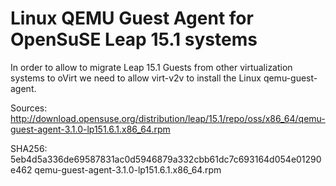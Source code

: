 Linux QEMU Guest Agent for OpenSuSE Leap 15.1 systems
=====================================================

In order to allow to migrate Leap 15.1 Guests from other virtualization systems
to oVirt we need to allow virt-v2v to install the Linux qemu-guest-agent.

Sources:
http://download.opensuse.org/distribution/leap/15.1/repo/oss/x86_64/qemu-guest-agent-3.1.0-lp151.6.1.x86_64.rpm

SHA256:
5eb4d5a336de69587831ac0d5946879a332cbb61dc7c693164d054e01290e462  qemu-guest-agent-3.1.0-lp151.6.1.x86_64.rpm
